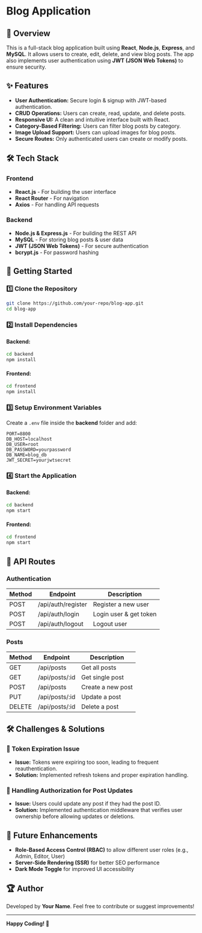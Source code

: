 # Blog Application

## 📌 Overview
This is a full-stack blog application built using **React**, **Node.js**, **Express**, and **MySQL**. It allows users to create, edit, delete, and view blog posts. The app also implements user authentication using **JWT (JSON Web Tokens)** to ensure security.

## ✨ Features
- **User Authentication:** Secure login & signup with JWT-based authentication.
- **CRUD Operations:** Users can create, read, update, and delete posts.
- **Responsive UI:** A clean and intuitive interface built with React.
- **Category-Based Filtering:** Users can filter blog posts by category.
- **Image Upload Support:** Users can upload images for blog posts.
- **Secure Routes:** Only authenticated users can create or modify posts.

## 🛠️ Tech Stack
### Frontend
- **React.js** - For building the user interface
- **React Router** - For navigation
- **Axios** - For handling API requests

### Backend
- **Node.js & Express.js** - For building the REST API
- **MySQL** - For storing blog posts & user data
- **JWT (JSON Web Tokens)** - For secure authentication
- **bcrypt.js** - For password hashing

## 🚀 Getting Started
### 1️⃣ Clone the Repository
```sh
git clone https://github.com/your-repo/blog-app.git
cd blog-app
```

### 2️⃣ Install Dependencies
#### Backend:
```sh
cd backend
npm install
```
#### Frontend:
```sh
cd frontend
npm install
```

### 3️⃣ Setup Environment Variables
Create a `.env` file inside the **backend** folder and add:
```env
PORT=8800
DB_HOST=localhost
DB_USER=root
DB_PASSWORD=yourpassword
DB_NAME=blog_db
JWT_SECRET=yourjwtsecret
```

### 4️⃣ Start the Application
#### Backend:
```sh
cd backend
npm start
```
#### Frontend:
```sh
cd frontend
npm start
```

## 🔌 API Routes
### Authentication
| Method | Endpoint      | Description           |
|--------|--------------|-----------------------|
| POST   | /api/auth/register | Register a new user  |
| POST   | /api/auth/login    | Login user & get token |
| POST   | /api/auth/logout   | Logout user          |

### Posts
| Method | Endpoint         | Description           |
|--------|-----------------|-----------------------|
| GET    | /api/posts      | Get all posts         |
| GET    | /api/posts/:id  | Get single post       |
| POST   | /api/posts      | Create a new post     |
| PUT    | /api/posts/:id  | Update a post        |
| DELETE | /api/posts/:id  | Delete a post        |

## 🛠️ Challenges & Solutions
### 🔹 Token Expiration Issue
- **Issue:** Tokens were expiring too soon, leading to frequent reauthentication.
- **Solution:** Implemented refresh tokens and proper expiration handling.

### 🔹 Handling Authorization for Post Updates
- **Issue:** Users could update any post if they had the post ID.
- **Solution:** Implemented authentication middleware that verifies user ownership before allowing updates or deletions.

## 🚀 Future Enhancements
- **Role-Based Access Control (RBAC)** to allow different user roles (e.g., Admin, Editor, User)
- **Server-Side Rendering (SSR)** for better SEO performance
- **Dark Mode Toggle** for improved UI accessibility

## 🏆 Author
Developed by **Your Name**. Feel free to contribute or suggest improvements!

---
**Happy Coding! 🚀**
